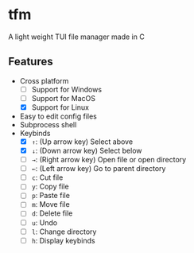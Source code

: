 # tfm
A light weight TUI file manager made in C
## Features
- Cross platform
    - [ ] Support for Windows
    - [ ] Support for MacOS
    - [x] Support for Linux
- Easy to edit config files
- Subprocess shell
- Keybinds
    - [x] `↑`: (Up arrow key) Select above
    - [x] `↓`: (Down arrow key) Select below
    - [ ] `→`: (Right arrow key) Open file or open directory
    - [ ] `←`: (Left arrow key) Go to parent directory
    - [ ] `c`: Cut file
    - [ ] `y`: Copy file
    - [ ] `p`: Paste file
    - [ ] `m`: Move file
    - [ ] `d`: Delete file
    - [ ] `u`: Undo
    - [ ] `l`: Change directory
    - [ ] `h`: Display keybinds
